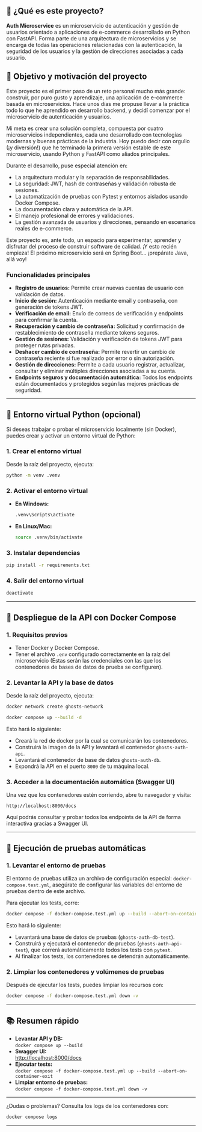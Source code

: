 ## 📖 ¿Qué es este proyecto?

**Auth Microservice** es un microservicio de autenticación y gestión de usuarios orientado a aplicaciones de e-commerce desarrollado en Python con FastAPI. Forma parte de una arquitectura de microservicios y se encarga de todas las operaciones relacionadas con la autenticación, la seguridad de los usuarios y la gestión de direcciones asociadas a cada usuario.

## 🎯 Objetivo y motivación del proyecto

Este proyecto es el primer paso de un reto personal mucho más grande: construir, por puro gusto y aprendizaje, una aplicación de e-commerce basada en microservicios. Hace unos días me propuse llevar a la práctica todo lo que he aprendido en desarrollo backend, y decidí comenzar por el microservicio de autenticación y usuarios.

Mi meta es crear una solución completa, compuesta por cuatro microservicios independientes, cada uno desarrollado con tecnologías modernas y buenas prácticas de la industria. Hoy puedo decir con orgullo (¡y diversión!) que he terminado la primera versión estable de este microservicio, usando Python y FastAPI como aliados principales.

Durante el desarrollo, puse especial atención en:
- La arquitectura modular y la separación de responsabilidades.
- La seguridad: JWT, hash de contraseñas y validación robusta de sesiones.
- La automatización de pruebas con Pytest y entornos aislados usando Docker Compose.
- La documentación clara y automática de la API.
- El manejo profesional de errores y validaciones.
- La gestión avanzada de usuarios y direcciones, pensando en escenarios reales de e-commerce.

Este proyecto es, ante todo, un espacio para experimentar, aprender y disfrutar del proceso de construir software de calidad. ¡Y esto recién empieza! El próximo microservicio será en Spring Boot… ¡prepárate Java, allá voy!

### Funcionalidades principales

- **Registro de usuarios:** Permite crear nuevas cuentas de usuario con validación de datos.
- **Inicio de sesión:** Autenticación mediante email y contraseña, con generación de tokens JWT.
- **Verificación de email:** Envío de correos de verificación y endpoints para confirmar la cuenta.
- **Recuperación y cambio de contraseña:** Solicitud y confirmación de restablecimiento de contraseña mediante tokens seguros.
- **Gestión de sesiones:** Validación y verificación de tokens JWT para proteger rutas privadas.
- **Deshacer cambio de contraseña:** Permite revertir un cambio de contraseña reciente si fue realizado por error o sin autorización.
- **Gestión de direcciones:** Permite a cada usuario registrar, actualizar, consultar y eliminar múltiples direcciones asociadas a su cuenta.
- **Endpoints seguros y documentación automática:** Todos los endpoints están documentados y protegidos según las mejores prácticas de seguridad.

---

## 🐍 Entorno virtual Python (opcional)

Si deseas trabajar o probar el microservicio localmente (sin Docker), puedes crear y activar un entorno virtual de Python:

### 1. Crear el entorno virtual

Desde la raíz del proyecto, ejecuta:

```sh
python -m venv .venv
```

### 2. Activar el entorno virtual

- **En Windows:**
  ```sh
  .venv\Scripts\activate
  ```
- **En Linux/Mac:**
  ```sh
  source .venv/bin/activate
  ```

### 3. Instalar dependencias

```sh
pip install -r requirements.txt
```

### 4. Salir del entorno virtual

```sh
deactivate
```

---

## 🚀 Despliegue de la API con Docker Compose

### 1. Requisitos previos

- Tener Docker y Docker Compose.
- Tener el archivo `.env` configurado correctamente en la raíz del microservicio (Estas serán las credenciales con las que los contenedores de bases de datos de prueba se configuren).

### 2. Levantar la API y la base de datos

Desde la raíz del proyecto, ejecuta:
```sh
docker network create ghosts-network
```

```sh
docker compose up --build -d
```

Esto hará lo siguiente:
- Creará la red de docker por la cual se comunicarán los contenedores.
- Construirá la imagen de la API y levantará el contenedor `ghosts-auth-api`.
- Levantará el contenedor de base de datos `ghosts-auth-db`.
- Expondrá la API en el puerto `8000` de tu máquina local.

### 3. Acceder a la documentación automática (Swagger UI)

Una vez que los contenedores estén corriendo, abre tu navegador y visita:

```
http://localhost:8000/docs
```

Aquí podrás consultar y probar todos los endpoints de la API de forma interactiva gracias a Swagger UI.

---

## 🧪 Ejecución de pruebas automáticas

### 1. Levantar el entorno de pruebas

El entorno de pruebas utiliza un archivo de configuración especial: `docker-compose.test.yml`, asegúrate de configurar las variables del entorno de pruebas dentro de este archivo.

Para ejecutar los tests, corre:

```sh
docker compose -f docker-compose.test.yml up --build --abort-on-container-exit
```

Esto hará lo siguiente:
- Levantará una base de datos de pruebas (`ghosts-auth-db-test`).
- Construirá y ejecutará el contenedor de pruebas (`ghosts-auth-api-test`), que correrá automáticamente todos los tests con `pytest`.
- Al finalizar los tests, los contenedores se detendrán automáticamente.

### 2. Limpiar los contenedores y volúmenes de pruebas

Después de ejecutar los tests, puedes limpiar los recursos con:

```sh
docker compose -f docker-compose.test.yml down -v
```

---

## 📚 Resumen rápido

- **Levantar API y DB:**  
  `docker compose up --build`
- **Swagger UI:**  
  [http://localhost:8000/docs](http://localhost:8000/docs)
- **Ejecutar tests:**  
  `docker compose -f docker-compose.test.yml up --build --abort-on-container-exit`
- **Limpiar entorno de pruebas:**  
  `docker compose -f docker-compose.test.yml down -v`

---

¿Dudas o problemas? Consulta los logs de los contenedores con:

```sh
docker compose logs
```

---